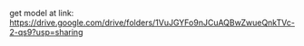 get model at link: https://drive.google.com/drive/folders/1VuJGYFo9nJCuAQBwZwueQnkTVc-2-qs9?usp=sharing